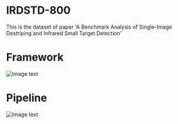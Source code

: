 # IRDSTD-800
This is the dataset of  paper 'A Benchmark Analysis of Single-Image Destriping and Infrared Small Target Detection'

# Framework  
![Image text](https://github.com/xdFai/IRDSTD-800/tree/main/picture01.png)

# Pipeline
![Image text](https://github.com/xdFai/ASCNet/blob/main/Fig/picture02.png)
